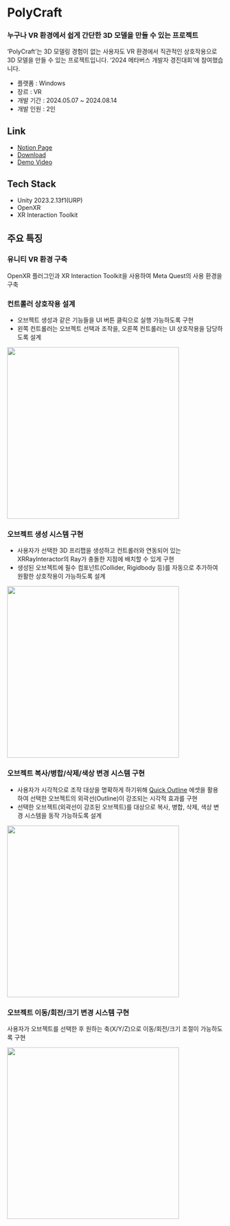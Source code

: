 # PolyCraft
### 누구나 VR 환경에서 쉽게 간단한 3D 모델을 만들 수 있는 프로젝트
‘PolyCraft’는 3D 모델링 경험이 없는 사용자도 VR 환경에서 직관적인 상호작용으로 3D 모델을 만들 수 있는 프로젝트입니다. ‘2024 메타버스 개발자 경진대회’에 참여했습니다.
- 플랫폼 : Windows
- 장르 : VR
- 개발 기간 : 2024.05.07 ~ 2024.08.14
- 개발 인원 : 2인

## Link
- [Notion Page](https://www.notion.so/e529935ed71049e4ba7dbcb2d4bcc70b?pvs=21)
- [Download](https://github.com/teinoi/PolyCraft/raw/main/PolyCraft.zip)
- [Demo Video](https://youtu.be/7f305gugM6w?si=R_BqBzgRVLEvpUb7)

## Tech Stack
- Unity 2023.2.13f1(URP)
- OpenXR
- XR Interaction Toolkit

## 주요 특징
### 유니티 VR 환경 구축
OpenXR 플러그인과 XR Interaction Toolkit을 사용하여 Meta Quest의 사용 환경을 구축

### 컨트롤러 상호작용 설계
- 오브젝트 생성과 같은 기능들을 UI 버튼 클릭으로 실행 가능하도록 구현
- 왼쪽 컨트롤러는 오브젝트 선택과 조작을, 오른쪽 컨트롤러는 UI 상호작용을 담당하도록 설계

<img src="https://github.com/user-attachments/assets/ca57261d-bad8-43e2-8b27-a59bce7fca68" width="400"/>

### 오브젝트 생성 시스템 구현
- 사용자가 선택한 3D 프리팹을 생성하고 컨트롤러와 연동되어 있는 XRRayInteractor의 Ray가 충돌한 지점에 배치할 수 있게 구현
- 생성된 오브젝트에 필수 컴포넌트(Collider, Rigidbody 등)를 자동으로 추가하여 원활한 상호작용이 가능하도록 설계

<img src="https://github.com/user-attachments/assets/14d7339f-60cd-4d5f-8c63-f45c41cd5743" width="400"/>

### 오브젝트 복사/병합/삭제/색상 변경 시스템 구현
- 사용자가 시각적으로 조작 대상을 명확하게 하기위해 [Quick Outline](https://assetstore.unity.com/packages/tools/particles-effects/quick-outline-115488?locale=ko-KR&srsltid=AfmBOopIEworgGMAKM-FB0nw0e2KEV573TOIOh0A2ws91LUwF1e07xzJ) 에셋을 활용하여 선택한 오브젝트의 외곽선(Outline)이 강조되는 시각적 효과를 구현
- 선택한 오브젝트(외곽선이 강조된 오브젝트)를 대상으로 복사, 병합, 삭제, 색상 변경 시스템을 동작 가능하도록 설계

<img src="https://github.com/user-attachments/assets/8ca8fca0-202f-4322-89db-2d56b5ecc4fa" width="400"/>

### 오브젝트 이동/회전/크기 변경 시스템 구현
사용자가 오브젝트를 선택한 후 원하는 축(X/Y/Z)으로 이동/회전/크기 조절이 가능하도록 구현

<img src="https://github.com/user-attachments/assets/0bc6070f-f5c3-4662-9fd9-15d999bca1df" width="400"/>
